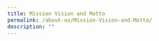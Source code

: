 ```yaml
---
title: Mission Vision and Motto
permalink: /about-us/Mission-Vision-and-Motto/
description: ""
---
```

